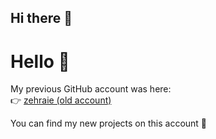 ## Hi there 👋

# Hello 👋

My previous GitHub account was here:  
👉 [zehraie (old account)](https://github.com/zehraie)

You can find my new projects on this account 🚀
